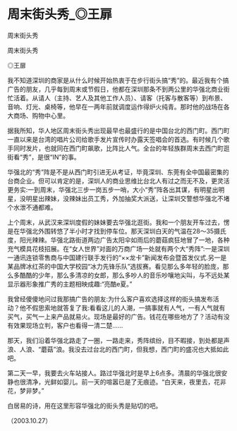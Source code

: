 # 周末街头秀_◎王扉

周末街头秀

周末街头秀

◎王扉

我不知道深圳的商家是从什么时候开始热衷于在步行街头搞“秀”的。最近我有个搞广告的朋友，几乎每到周末或节假日，他都在深圳那条不到两公里的华强北商业街忙活着。从请人（主持、艺人及其他工作人员）、请客（托客与散客等）到布景、音响、灯光、桌椅等，他早在一两年前就调度运作得炉火纯青。那时他的战场在各大商场、购物中心里。

据我所知，华人地区周末街头秀出现最早也最盛行的是中国台北的西门町。西门町一直以来是台湾的唱片公司给歌手发片宣传时办露天签唱会的首选。有时候几个歌手同时发片，也就同在西门町飙歌，比阵比人气。全台的年轻族群周末去西门町逛街看“秀”，是很“IN”的事。

华强北的“秀”阵是不是从西门町引进无从考证，毕竟深圳、东莞有全中国最密集的台商企业。但可以肯定的是，深圳人的商业思维比台北人有过之而无不及，更灵活更务实:一到周末，华强北三步一岗五步一哨，大小“秀”阵各出其谋，有明星出明星，没明星出辣妹，没辣妹出员工秀，外加抽奖大派送，让深圳交警想华强北不堵个水泄不通都难。

上个周末，从武汉来深圳度假的妹妹要去华强北逛街。我和一个朋友开车过去，愣是在华强北外围转悠了半小时才找到停车位。那天深圳白天的气温在28〜35摄氏度，阳光辣辣。华强北路街道两边广告太阳伞如雨后的蘑菇疯狂地冒了一地，各种充气模具花枝招展。在“女人世界”对面的万商广场一处就有两个大“秀阵”:一是深圳一通讯连锁零售商与中国建行联手发行的“××龙卡”新闻发布会暨首发仪式.另一是某品牌冰红茶的中国大学校园“冰力先锋乐队”选拔赛。看见那么多年轻的脸庞，那么多酷酷的少年，那么多清凉的女郎，那么多吵人的音乐吵嚷地尖叫，与不远处某显示器形象推广秀的主题相映成趣:“亮酷e夏。”

我曾经傻傻地问过我那搞广告的朋友:为什么客户喜欢选择这样的街头搞发布活动？他不假思索地就答复了我:看看这儿的人潮，一搞事就有人气，一有人气就有买气，买气一上来产品就易火。现场是最好的广告。钱花在哪些地方了？活动有没有效果现场立判，客户也看得一清二楚……

那天，我们沿着华强北路走了一圈，一路走来，秀阵缤纷，目不暇接，到处都是声浪、人浪、“蘑菇”浪。我没去过台北的西门町，但我想，西门町的盛况也大抵如此吧。

第二天一早，我要去火车站接人。路过华强北时是早上6点多。清晨的华强北很安静也很清净，光鲜如婴儿。前一天的喧嚣已是了无痕迹。“白天来，夜里去，花非花，梦非梦。”

白居易的诗，用在这里形容华强北的街头秀是贴切的吧。

（2003.10.27）